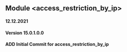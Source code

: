 ## Module <access_restriction_by_ip>

#### 12.12.2021
#### Version 15.0.1.0.0
#### ADD Initial Commit for access_restriction_by_ip
